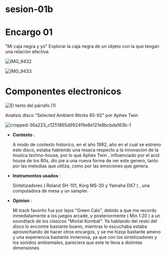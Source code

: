 # sesion-01b

# Encargo 01

"Mi caja negra y yo"
Explorar la caja negra de un objeto con la que tengan una relación afectiva.

![IMG_9432](https://github.com/user-attachments/assets/e8c55280-08df-455a-ad31-903d49376ecb)

![IMG_9433](https://github.com/user-attachments/assets/67a7fd80-87da-4e4f-958f-3fd9c2622da6)

# Componentes electronicos

![El texto del párrafo (1)](https://github.com/user-attachments/assets/576286cd-3a48-4d26-9bb7-581d659873ca)

Analisis disco "Selected Ambient Works 85-92" por Aphex Twin 

![cropped-36a223_c1251865d9924f9e8e121e8bcbda163b-1](https://github.com/user-attachments/assets/c0322e9c-67e1-492c-a738-195119d82bfc)


* **Contexto** :

  A modo de contexto historico, en el año 1992, año en el cual se estreno este disco, estaba habiendo una resaca respecto a la innovacion de la musica techno-house, por lo que Aphex Twin , influenciado por el acid house de los 80s, dio pie a una nueva forma de ver este genero, tanto por las melodias que utiliza, como por las emociones que genera.


* **Instrumentos usados** :

  Sintetizadores ( Roland SH-101, Korg MS-20 y Yamaha DX7 ) , una computadora de mesa y un sampler. 


* **Opinion** :

  Mi track favorito fue por lejos "Green Calx", debido a que me recordo inmediatamente a los juegos arcade, y posteriormente ( Min 1:20 ) a un soundtack de los clasicos "Mortal Kombat". Ya hablando del resto del disco lo encontre bastante bueno, mientras lo escuchaba estaba aprovechando de hacer otros encargos, y se me hizop bastante ameno y una experiencia bastante inmersiva, ya que con los sintetizadores y los sonidos ambientales, pareciera que este te lleva a distintas dimensiones.

